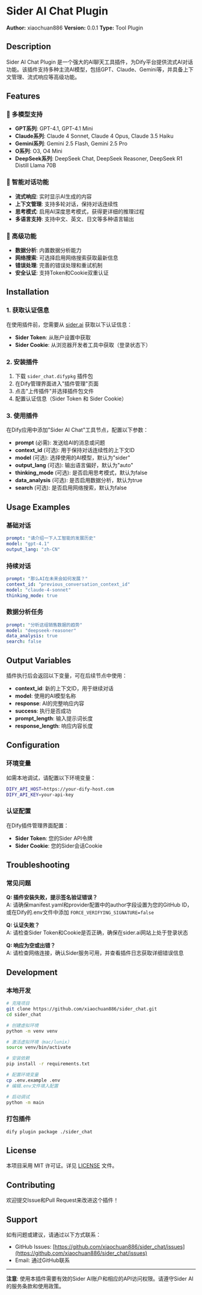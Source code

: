 # Sider AI Chat Plugin

**Author:** xiaochuan886
**Version:** 0.0.1
**Type:** Tool Plugin  

## Description

Sider AI Chat Plugin 是一个强大的AI聊天工具插件，为Dify平台提供流式AI对话功能。该插件支持多种主流AI模型，包括GPT、Claude、Gemini等，并具备上下文管理、流式响应等高级功能。

## Features

### 🤖 多模型支持
- **GPT系列**: GPT-4.1, GPT-4.1 Mini
- **Claude系列**: Claude 4 Sonnet, Claude 4 Opus, Claude 3.5 Haiku
- **Gemini系列**: Gemini 2.5 Flash, Gemini 2.5 Pro
- **O系列**: O3, O4 Mini
- **DeepSeek系列**: DeepSeek Chat, DeepSeek Reasoner, DeepSeek R1 Distill Llama 70B

### 💬 智能对话功能
- **流式响应**: 实时显示AI生成的内容
- **上下文管理**: 支持多轮对话，保持对话连续性
- **思考模式**: 启用AI深度思考模式，获得更详细的推理过程
- **多语言支持**: 支持中文、英文、日文等多种语言输出

### 🔧 高级功能
- **数据分析**: 内置数据分析能力
- **网络搜索**: 可选择启用网络搜索获取最新信息
- **错误处理**: 完善的错误处理和重试机制
- **安全认证**: 支持Token和Cookie双重认证

## Installation

### 1. 获取认证信息
在使用插件前，您需要从 [sider.ai](https://sider.ai) 获取以下认证信息：
- **Sider Token**: 从账户设置中获取
- **Sider Cookie**: 从浏览器开发者工具中获取（登录状态下）

### 2. 安装插件
1. 下载 `sider_chat.difypkg` 插件包
2. 在Dify管理界面进入"插件管理"页面
3. 点击"上传插件"并选择插件包文件
4. 配置认证信息（Sider Token 和 Sider Cookie）

### 3. 使用插件
在Dify应用中添加"Sider AI Chat"工具节点，配置以下参数：
- **prompt** (必需): 发送给AI的消息或问题
- **context_id** (可选): 用于保持对话连续性的上下文ID
- **model** (可选): 选择使用的AI模型，默认为"sider"
- **output_lang** (可选): 输出语言偏好，默认为"auto"
- **thinking_mode** (可选): 是否启用思考模式，默认为false
- **data_analysis** (可选): 是否启用数据分析，默认为true
- **search** (可选): 是否启用网络搜索，默认为false

## Usage Examples

### 基础对话
```yaml
prompt: "请介绍一下人工智能的发展历史"
model: "gpt-4.1"
output_lang: "zh-CN"
```

### 持续对话
```yaml
prompt: "那么AI在未来会如何发展？"
context_id: "previous_conversation_context_id"
model: "claude-4-sonnet"
thinking_mode: true
```

### 数据分析任务
```yaml
prompt: "分析这组销售数据的趋势"
model: "deepseek-reasoner"
data_analysis: true
search: false
```

## Output Variables

插件执行后会返回以下变量，可在后续节点中使用：

- **context_id**: 新的上下文ID，用于继续对话
- **model**: 使用的AI模型名称
- **response**: AI的完整响应内容
- **success**: 执行是否成功
- **prompt_length**: 输入提示词长度
- **response_length**: 响应内容长度

## Configuration

### 环境变量
如需本地调试，请配置以下环境变量：
```bash
DIFY_API_HOST=https://your-dify-host.com
DIFY_API_KEY=your-api-key
```

### 认证配置
在Dify插件管理界面配置：
- **Sider Token**: 您的Sider API令牌
- **Sider Cookie**: 您的Sider会话Cookie

## Troubleshooting

### 常见问题

**Q: 插件安装失败，提示签名验证错误？**  
A: 请确保manifest.yaml和provider配置中的author字段设置为您的GitHub ID，或在Dify的.env文件中添加 `FORCE_VERIFYING_SIGNATURE=false`

**Q: 认证失败？**  
A: 请检查Sider Token和Cookie是否正确，确保在sider.ai网站上处于登录状态

**Q: 响应为空或出错？**  
A: 请检查网络连接，确认Sider服务可用，并查看插件日志获取详细错误信息

## Development

### 本地开发
```bash
# 克隆项目
git clone https://github.com/xiaochuan886/sider_chat.git
cd sider_chat

# 创建虚拟环境
python -m venv venv

# 激活虚拟环境（mac/lunix）
source venv/bin/activate

# 安装依赖
pip install -r requirements.txt

# 配置环境变量
cp .env.example .env
# 编辑.env文件填入配置

# 启动调试
python -m main
```

### 打包插件
```bash
dify plugin package ./sider_chat
```

## License

本项目采用 MIT 许可证。详见 [LICENSE](LICENSE) 文件。

## Contributing

欢迎提交Issue和Pull Request来改进这个插件！

## Support

如有问题或建议，请通过以下方式联系：
- GitHub Issues: [https://github.com/xiaochuan886/sider_chat/issues](https://github.com/xiaochuan886/sider_chat/issues)
- Email: 通过GitHub联系

---

**注意**: 使用本插件需要有效的Sider AI账户和相应的API访问权限。请遵守Sider AI的服务条款和使用政策。



